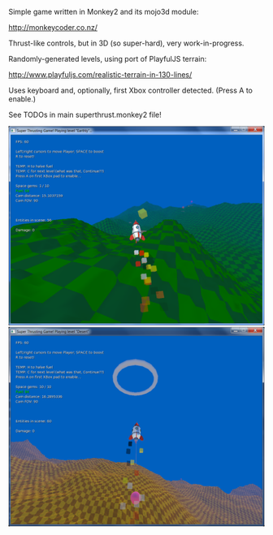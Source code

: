 Simple game written in Monkey2 and its mojo3d module:

http://monkeycoder.co.nz/

Thrust-like controls, but in 3D (so super-hard), very work-in-progress.

Randomly-generated levels, using port of PlayfulJS terrain:

http://www.playfuljs.com/realistic-terrain-in-130-lines/

Uses keyboard and, optionally, first Xbox controller detected. (Press A to enable.)

See TODOs in main superthrust.monkey2 file!

![Super Thrusting Game: Flying over terrain](https://raw.githubusercontent.com/DruggedBunny/Super-Thrusting-Game/master/screenshots/superthrust1.png)
![Super Thrusting Game: Heading for portal, carrying orb](https://raw.githubusercontent.com/DruggedBunny/Super-Thrusting-Game/master/screenshots/superthrust2.png)
